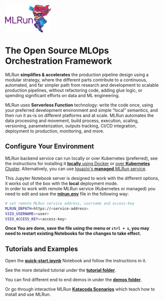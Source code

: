 <p align="left"><img src="_static/images/MLRun-logo.png" alt="MLRun logo" width="150"/></p>


# The Open Source MLOps Orchestration Framework

MLRun **simplifies & accelerates** the production pipeline design using a modular strategy, where the different parts contribute to a continuous, automated, and far simpler path from research and development to scalable production pipelines, without refactoring code, adding glue logic, or spending significant efforts on data and ML engineering.

MLRun uses **Serverless Function** technology: write the code once, using your preferred development environment and simple “local” semantics, and then run it as-is on different platforms and at scale. MLRun automates the data processing and movement, build process, execution, scaling, versioning, parameterization, outputs tracking, CI/CD integration, deployment to production, monitoring, and more.


## Configure Your Environment

MLRun  backend service can run locally or over Kubernetes (preferred), see the instructions for installing it [**locally** using Docker](https://docs.mlrun.org/en/latest/install/local-docker.html) or [over **Kubernetes** Cluster](https://docs.mlrun.org/en/latest/install/kubernetes.html). Alternatively, you can use [Iguazio's **managed** MLRun service](https://www.iguazio.com/docs/latest-release/).

This Jupyter Notebook server is designed to work with the different options, it works out of the box with the **local** deployment mode.<br> 
In order to work with remote MLRun service (Kubernetes or managed) you need to edit and save the [**mlrun.env**](./mlrun.env) file in the following way:

```sh
# set remote MLRun service address, username and access-key
MLRUN_DBPATH=https://<service-address>
V3IO_USERNAME=<user>
V3IO_ACCESS_KEY=<access-key>
```

**Once You are done, save the file using the menu or `ctrl + s`, you may need to restart existing Notebooks for the changes to take effect.**

## Tutorials and Examples

Open the [**quick-start.ipynb**](quick-start/quick-start.ipynb) Notebook and follow the instructions in it.

See the more detailed tutorial under the [**tutorial folder**](./tutorial/index.md).

You can find different end to end demos in under the [**demos folder**](./demos/README.md).

Or go through interactive MLRun [**Katacoda Scenarios**](https://www.katacoda.com/mlrun) which teach how to install and use MLRun. 



```python

```
